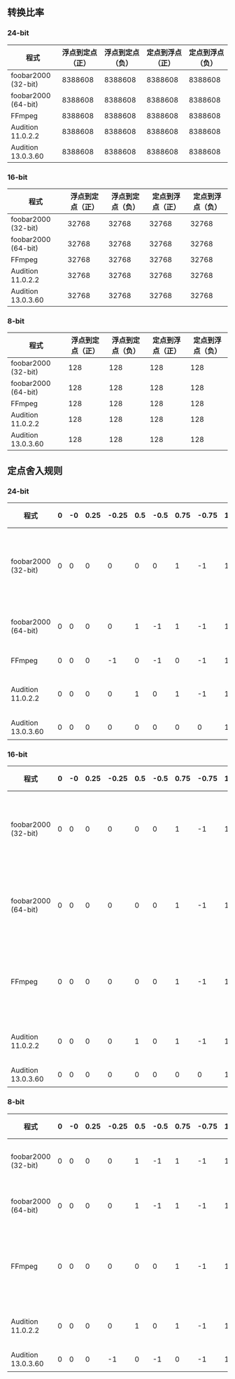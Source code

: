 ## 转换比率
### 24-bit
|程式|浮点到定点（正）|浮点到定点（负）|定点到浮点（正）|定点到浮点（负）|
|-|-|-|-|-|
|foobar2000 (32-bit)|8388608|8388608|8388608|8388608|
|foobar2000 (64-bit)|8388608|8388608|8388608|8388608|
|FFmpeg|8388608|8388608|8388608|8388608|
|Audition 11.0.2.2|8388608|8388608|8388608|8388608|
|Audition 13.0.3.60|8388608|8388608|8388608|8388608|

### 16-bit
|程式|浮点到定点（正）|浮点到定点（负）|定点到浮点（正）|定点到浮点（负）|
|-|-|-|-|-|
|foobar2000 (32-bit)|32768|32768|32768|32768|
|foobar2000 (64-bit)|32768|32768|32768|32768|
|FFmpeg|32768|32768|32768|32768|
|Audition 11.0.2.2|32768|32768|32768|32768|
|Audition 13.0.3.60|32768|32768|32768|32768|

### 8-bit
|程式|浮点到定点（正）|浮点到定点（负）|定点到浮点（正）|定点到浮点（负）|
|-|-|-|-|-|
|foobar2000 (32-bit)|128|128|128|128|
|foobar2000 (64-bit)|128|128|128|128|
|FFmpeg|128|128|128|128|
|Audition 11.0.2.2|128|128|128|128|
|Audition 13.0.3.60|128|128|128|128|

## 定点舍入规则
### 24-bit
|程式|0|-0|0.25|-0.25|0.5|-0.5|0.75|-0.75|1|-1|1.5|-1.5|判定|
|-|-|-|-|-|-|-|-|-|-|-|-|-|-|
|foobar2000 (32-bit)|0|0|0|0|0|0|1|-1|1|-1|2|-2|四舍六入五成双|
|foobar2000 (64-bit)|0|0|0|0|1|-1|1|-1|1|-1|2|-2|四舍五入|
|FFmpeg|0|0|0|-1|0|-1|0|-1|1|-1|1|-2|地板|
|Audition 11.0.2.2|0|0|0|0|1|0|1|-1|1|-1|2|-1|JS 式舍入|
|Audition 13.0.3.60|0|0|0|0|0|0|0|0|1|-1|1|-1|截尾|

### 16-bit
|程式|0|-0|0.25|-0.25|0.5|-0.5|0.75|-0.75|1|-1|1.5|-1.5|判定|
|-|-|-|-|-|-|-|-|-|-|-|-|-|-|
|foobar2000 (32-bit)|0|0|0|0|0|0|1|-1|1|-1|2|-2|四舍六入五成双|
|foobar2000 (64-bit)|0|0|0|0|0|0|1|-1|1|-1|2|-2|四舍六入五成双|
|FFmpeg|0|0|0|0|0|0|1|-1|1|-1|2|-2|四舍六入五成双|
|Audition 11.0.2.2|0|0|0|0|1|0|1|-1|1|-1|2|-1|JS 式舍入|
|Audition 13.0.3.60|0|0|0|0|0|0|0|0|1|-1|1|-1|截尾|

### 8-bit
|程式|0|-0|0.25|-0.25|0.5|-0.5|0.75|-0.75|1|-1|1.5|-1.5|判定|
|-|-|-|-|-|-|-|-|-|-|-|-|-|-|
|foobar2000 (32-bit)|0|0|0|0|1|-1|1|-1|1|-1|2|-2|四舍五入|
|foobar2000 (64-bit)|0|0|0|0|1|-1|1|-1|1|-1|2|-2|四舍五入|
|FFmpeg|0|0|0|0|0|0|1|-1|1|-1|2|-2|四舍六入五成双|
|Audition 11.0.2.2|0|0|0|0|1|0|1|-1|1|-1|2|-1|JS 式舍入|
|Audition 13.0.3.60|0|0|0|-1|0|-1|0|-1|1|-1|1|-2|地板|
